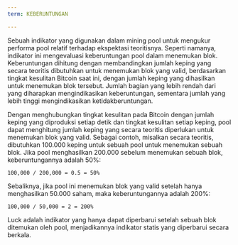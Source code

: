 ```yaml
---
term: KEBERUNTUNGAN

---
```

Sebuah indikator yang digunakan dalam mining pool untuk mengukur performa pool relatif terhadap ekspektasi teoritisnya. Seperti namanya, indikator ini mengevaluasi keberuntungan pool dalam menemukan blok. Keberuntungan dihitung dengan membandingkan jumlah keping yang secara teoritis dibutuhkan untuk menemukan blok yang valid, berdasarkan tingkat kesulitan Bitcoin saat ini, dengan jumlah keping yang dihasilkan untuk menemukan blok tersebut. Jumlah bagian yang lebih rendah dari yang diharapkan mengindikasikan keberuntungan, sementara jumlah yang lebih tinggi mengindikasikan ketidakberuntungan.

Dengan menghubungkan tingkat kesulitan pada Bitcoin dengan jumlah keping yang diproduksi setiap detik dan tingkat kesulitan setiap keping, pool dapat menghitung jumlah keping yang secara teoritis diperlukan untuk menemukan blok yang valid. Sebagai contoh, misalkan secara teoritis, dibutuhkan 100.000 keping untuk sebuah pool untuk menemukan sebuah blok. Jika pool menghasilkan 200.000 sebelum menemukan sebuah blok, keberuntungannya adalah 50%:

```text
100,000 / 200,000 = 0.5 = 50%
```

Sebaliknya, jika pool ini menemukan blok yang valid setelah hanya menghasilkan 50.000 saham, maka keberuntungannya adalah 200%:

```text
100,000 / 50,000 = 2 = 200%
```

Luck adalah indikator yang hanya dapat diperbarui setelah sebuah blok ditemukan oleh pool, menjadikannya indikator statis yang diperbarui secara berkala.